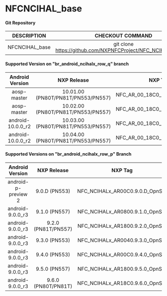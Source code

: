 # NFCNCIHAL_base

#### Git Repository

| DESCRIPTION        | CHECKOUT COMMAND          |
| :-------------: |:-------------:| 
| NFCNCIHAL_base    |  git clone https://github.com/NXPNFCProject/NFC_NCIHAL_base.git |

#### Supported Version on "br_android_ncihalx_row_q" branch
| Android Version        | NXP Release          | NXP Tag  |
| :-------------: |:---------------------:| :-----:|
| aosp-master              |  10.01.00 (PN80T/PN81T/PN553/PN557) |  NFC_AR_00_18C0_10.01.00_OpnSrc  |
| aosp-master              |  10.02.00 (PN80T/PN81T/PN553/PN557) |  NFC_AR_00_18C0_10.02.00_OpnSrc |
| android-10.0.0_r2              |  10.03.00 (PN80T/PN81T/PN553/PN557) |  NFC_AR_00_18C0_10.03.00_OpnSrc |
| android-10.0.0_r2              |  10.04.00 (PN80T/PN81T/PN553/PN557) |  NFC_AR_00_18C0_10.04.00_OpnSrc |






#### Supported Versions on "br_android_ncihalx_row_p" Branch

| Android Version        | NXP Release          | NXP Tag  |
| :-------------: |:-------------:| :-----:|
| android-p-preview 2               |  9.0.D (PN553) |  NFC_NCIHALx_AR00C0.9.0.D_OpnSrc |
| android-9.0.0_r3              |  9.1.0 (PN557) |  NFC_NCIHALx_AR0800.9.1.0_OpnSrc |
| android-9.0.0_r3              |  9.2.0 (PN81T/PN557) |  NFC_NCIHALx_AR1800.9.2.0_OpnSrc |
| android-9.0.0_r3              |  9.3.0 (PN553) |  NFC_NCIHALx_AR0040.9.3.0_OpnSrc |
| android-9.0.0_r3              |  9.4.0 (PN553) |  NFC_NCIHALx_AR00C0.9.4.0_OpnSrc |
| android-9.0.0_r3              |  9.5.0 (PN557) |  NFC_NCIHALx_AR1800.9.5.0_OpnSrc |
| android-9.0.0_r3              |  9.6.0 (PN80T/PN81T) |  NFC_NCIHALx_AR18C0.9.6.0_OpnSrc |




